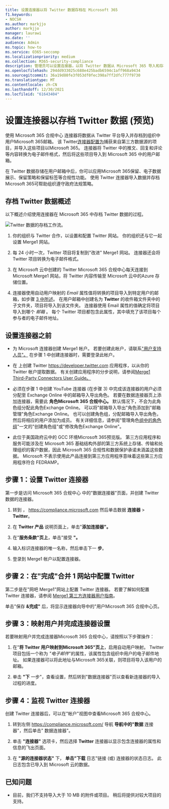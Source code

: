 ```yaml
---
title: 设置连接器以将 Twitter 数据存档在 Microsoft 365
f1.keywords:
- NOCSH
ms.author: markjjo
author: markjjo
manager: laurawi
ms.date: ''
audience: Admin
ms.topic: how-to
ms.service: O365-seccomp
ms.localizationpriority: medium
ms.collection: M365-security-compliance
description: 管理员可以设置连接器，以将 Twitter 数据从 Microsoft 365 导入和存档。 通过此连接器，可以在 Microsoft 365 中存档来自第三方数据源Microsoft 365。 在存档此数据后，可以使用合规性功能（如合法保留、电子数据展示和保留策略）管理第三方数据。
ms.openlocfilehash: 294dd933025c688e425badb6594c1aff968a9434
ms.sourcegitcommit: 36a19d80fe3f053df0fec398a7ff2dfc777f9730
ms.translationtype: MT
ms.contentlocale: zh-CN
ms.lasthandoff: 12/30/2021
ms.locfileid: "61643404"
---
```

# <a name="set-up-a-connector-to-archive-twitter-data-preview"></a>设置连接器以存档 Twitter 数据 (预览) 

使用 Microsoft 365 合规中心 连接器将数据从 Twitter 平台导入并存档到组织中用户Microsoft 365邮箱。 该 Twitter[连接器配置为](https://www.veritas.com/insights/merge1/twitter)捕获来自第三方数据源的项目，并导入这些项目以Microsoft 365。 连接器将 Twitter 中的推文、回复和评论等内容转换为电子邮件格式，然后将这些项目导入到 Microsoft 365 中的用户邮箱。

在 Twitter 数据存储在用户邮箱中后，你可以应用Microsoft 365保留、电子数据展示、保留策略和保留标签等合规性功能。 使用 Twitter 连接器导入数据并存档Microsoft 365可帮助组织遵守政府法规策略。

## <a name="overview-of-archiving-twitter-data"></a>存档 Twitter 数据概述

以下概述介绍使用连接器在 Microsoft 365 中存档 Twitter 数据的过程。

![Twitter 数据的存档工作流。](../media/VeritasTwitterConnectorWorkflow.png)

1. 你的组织与 Twitter 合作，以设置和配置 Twitter 网站。 你的组织还与它一起设置 Merge1 网站。

2. 每 24 小时一次，Twitter 项目将复制到"改进" Merge1 网站。 连接器还会将 Twitter 项目转换为电子邮件格式。

3. 在 Microsoft 云中创建的 Twitter Microsoft 365 合规中心每天连接到 Microsoft Merge1 网站，将 Twitter 内容传输至 Microsoft 云中的Azure 存储位置。

4. 连接器使用自动用户映射的 *Email* 属性值将转换的项目导入到特定用户的邮箱，如步骤 [3 中所述](#step-3-map-users-and-complete-the-connector-setup)。 在用户邮箱中创建名为 **Twitter** 的收件箱文件夹中的子文件夹，项目将导入到该文件夹。 连接器使用 Email 属性的值确定将项目导入到哪个 *邮箱* 。 每个 Twitter 项目都包含此属性，其中填充了该项目每个参与者的电子邮件地址。

## <a name="before-you-set-up-a-connector"></a>设置连接器之前

- 为 Microsoft 连接器创建 Merge1 帐户。 若要创建此帐户，请联系["用户支持人员"。](https://www.veritas.com/form/requestacall/ms-connectors-contact) 在步骤 1 中创建连接器时，需要登录此帐户。

- 在 上创建 Twitter <https://developer.twitter.com> 应用程序，以从你的 Twitter 帐户提取数据。 有关创建应用程序的分步说明，请参阅[Merge1 Third-Party Connectors User Guide。](https://docs.ms.merge1.globanetportal.com/Merge1%20Third-Party%20Connectors%20Twitter%20User%20Guide.pdf)

- 必须在步骤 1 中创建 YouTube 连接器 (在步骤 3) 中完成该连接器的用户必须分配至 Exchange Online 中的邮箱导入导出角色。 若要在数据连接器页上添加连接器，需要此 **角色Microsoft 365 合规中心。** 默认情况下，不会为此角色组分配此角色Exchange Online。 可以将"邮箱导入导出"角色添加到"邮箱管理"角色Exchange Online。 也可以创建角色组，分配邮箱导入导出角色，然后将相应的用户添加为成员。 有关详细信息，请参阅"管理角色[组中的角色组](/Exchange/permissions-exo/role-groups#create-role-groups)"[](/Exchange/permissions-exo/role-groups#modify-role-groups)一文的"创建角色组"或"修改角色Exchange Online"。

- 此位于美国政府云中的 GCC 环境Microsoft 365预览版。 第三方应用程序和服务可能涉及在 Microsoft 365 基础结构外部的第三方系统上存储、传输和处理组织的客户数据，因此 Microsoft 365 合规性和数据保护承诺未涵盖这些数据。 Microsoft 不表示使用此产品连接到第三方应用程序意味着这些第三方应用程序符合 FEDRAMP。

## <a name="step-1-set-up-the-twitter-connector"></a>步骤 1：设置 Twitter 连接器

第一步是访问 Microsoft 365 合规中心 中的"数据连接器"页面，并创建 Twitter 数据的连接器。

1. 转到 ， <https://compliance.microsoft.com> 然后单击数据 **连接器**  >  **Twitter**。

2. 在 **Twitter 产品** 说明页面上，单击"**添加连接器"。**

3. 在"**服务条款"页上**，单击"接受 **"。**

4. 输入标识连接器的唯一名称，然后单击下一 **步**。

5. 登录到 Merge1 帐户以配置连接器。

## <a name="step-2-configure-the-twitter-on-the-veritas-merge1-site"></a>步骤 2：在"完成"合并 1 网站中配置 Twitter

第二步是在"网吧 Merge1"网站上配置 Twitter 连接器。 若要了解如何配置 Twitter 连接器，请参阅 [Merge1 第三方连接器用户指南](https://docs.ms.merge1.globanetportal.com/Merge1%20Third-Party%20Connectors%20Twitter%20User%20Guide.pdf)。

单击"保存 **&完成"** 后，将显示连接器向导中的"用户Microsoft 365 合规中心页。

## <a name="step-3-map-users-and-complete-the-connector-setup"></a>步骤 3：映射用户并完成连接器设置

若要映射用户并完成连接器Microsoft 365 合规中心，请按照以下步骤操作：

1. 在"**将 Twitter 用户映射到Microsoft 365"页上**，启用自动用户映射。 Twitter 项目包括一个称为 *"电子邮件*"的属性，该属性包含组织中用户的电子邮件地址。 如果连接器可以将此地址与Microsoft 365关联，则项目将导入该用户的邮箱。

2. 单击 **"下** 一步"，查看设置，然后转到"数据连接器"页以查看新连接器的导入过程的进度。

## <a name="step-4-monitor-the-twitter-connector"></a>步骤 4：监视 Twitter 连接器

创建 Twitter 连接器后，可以在"帐户"视图中查看Microsoft 365 合规中心。

1. 转到左侧 <https://compliance.microsoft.com/> 导航 **导航中的"数据** 连接器"，然后单击" 数据连接器"。

2. 单击 **"连接器"** 选项卡，然后选择 **Twitter** 连接器以显示包含连接器的属性和信息的飞出页面。

3. 在 **"源的连接器状态"** 下， **单击"下载** 日志"链接 (或) 连接器的状态日志。 此日志包含已导入到 Microsoft 云的数据。

## <a name="known-issues"></a>已知问题

- 目前，我们不支持导入大于 10 MB 的附件或项目。 稍后将提供对较大项目的支持。
